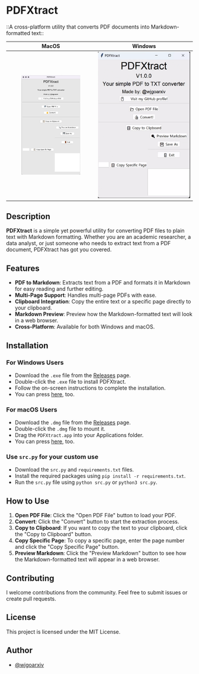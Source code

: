 # PDFXtract
::A cross-platform utility that converts PDF documents into Markdown-formatted text::

| MacOS | Windows |
| :-----: | :---: |
| <img src="mac-preview.png" width="70%"> | <img src="win-preview.png" width="100%"> |

## Description

**PDFXtract** is a simple yet powerful utility for converting PDF files to plain text with Markdown formatting. Whether you are an academic researcher, a data analyst, or just someone who needs to extract text from a PDF document, PDFXtract has got you covered.

## Features

- **PDF to Markdown**: Extracts text from a PDF and formats it in Markdown for easy reading and further editing.
- **Multi-Page Support**: Handles multi-page PDFs with ease.
- **Clipboard Integration**: Copy the entire text or a specific page directly to your clipboard.
- **Markdown Preview**: Preview how the Markdown-formatted text will look in a web browser.
- **Cross-Platform**: Available for both Windows and macOS.

## Installation

### For Windows Users

- Download the `.exe` file from the [Releases](https://github.com/wjgoarxiv/PDFXtract/releases) page.
- Double-click the `.exe` file to install PDFXtract.
- Follow the on-screen instructions to complete the installation.
- You can press [here](https://github.com/wjgoarxiv/PDFXtract/releases/download/PDFXtractV1.0.0/PDFXtractorV1.0.0.exe), too. 

### For macOS Users

- Download the `.dmg` file from the [Releases](https://github.com/wjgoarxiv/PDFXtract/releases) page.
- Double-click the `.dmg` file to mount it.
- Drag the `PDFXtract.app` into your Applications folder.
- You can press [here](https://github.com/wjgoarxiv/PDFXtract/releases/download/PDFXtractV1.0.0/PDFXtractV1.0.0.dmg), too. 

### Use `src.py` for your custom use

- Download the `src.py` and `requirements.txt` files.
- Install the required packages using `pip install -r requirements.txt`.
- Run the `src.py` file using `python src.py` or `python3 src.py`.

## How to Use

1. **Open PDF File**: Click the "Open PDF File" button to load your PDF.
2. **Convert**: Click the "Convert" button to start the extraction process.
3. **Copy to Clipboard**: If you want to copy the text to your clipboard, click the "Copy to Clipboard" button.
4. **Copy Specific Page**: To copy a specific page, enter the page number and click the "Copy Specific Page" button.
5. **Preview Markdown**: Click the "Preview Markdown" button to see how the Markdown-formatted text will appear in a web browser.

## Contributing

I welcome contributions from the community. Feel free to submit issues or create pull requests.

## License

This project is licensed under the MIT License.

## Author

- [@wjgoarxiv](https://github.com/wjgoarxiv)
